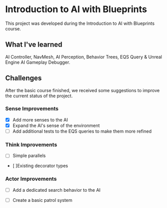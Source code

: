 # Introduction to AI with Blueprints

This project was developed during the Introduction to AI with Blueprints course.

## What I've learned

AI Controller, NavMesh, AI Perception, Behavior Trees, EQS Query & Unreal Engine AI Gameplay Debugger.

## Challenges

After the basic course finished, we received some suggestions to improve the current status of the project.

### Sense Improvements

- [x] Add more senses to the AI
- [x] Expand the AI's sense of the environment
- [ ] Add additional tests to the EQS queries to make them more refined

### Think Improvements

- [ ] Simple parallels
- [ ]Existing decorator types

### Actor Improvements

- [ ] Add a dedicated search behavior to the AI
- [ ] Create a basic patrol system


